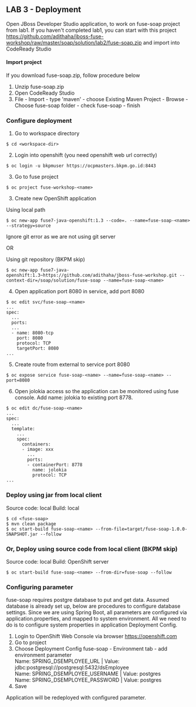 
## LAB 3 - Deployment

Open JBoss Developer Studio application,  to work on fuse-soap project from lab1. If you haven't completed lab1, you can start with this project https://github.com/adithaha/jboss-fuse-workshop/raw/master/soap/solution/lab2/fuse-soap.zip and import into CodeReady Studio

#### Import project
If you download fuse-soap.zip, follow procedure below
1. Unzip fuse-soap.zip
2. Open CodeReady Studio
3. File - Import - type 'maven' - choose Existing Maven Project - Browse - Choose fuse-soap folder - check fuse-soap - finish

### Configure deployment

1. Go to workspace directory
```
$ cd <workspace-dir>
```
2. Login into openshift (you need openshift web url correctly)
```
$ oc login -u bkpmuser https://ocpmasters.bkpm.go.id:8443
```
3. Go to fuse project
```
$ oc project fuse-workshop-<name>
```
3. Create new OpenShift application

Using local path
```
$ oc new-app fuse7-java-openshift:1.3 --code=. --name=fuse-soap-<name> --strategy=source
```
Ignore git error as we are not using git server

OR

Using git repository (BKPM skip)
```
$ oc new-app fuse7-java-openshift:1.3~https://github.com/adithaha/jboss-fuse-workshop.git --context-dir=/soap/solution/fuse-soap --name=fuse-soap-<name>
```

4. Open application port 8080 in service, add port 8080
```
$ oc edit svc/fuse-soap-<name>
...
spec:
  ...
  ports:
  ...
  - name: 8080-tcp
    port: 8080
    protocol: TCP
    targetPort: 8080
...
```
5. Create route from external to service port 8080
```
$ oc expose service fuse-soap-<name> --name=fuse-soap-<name> --port=8080
```

6. Open jolokia access so the application can be monitored using fuse console. Add name: jolokia to existing port 8778.
```
$ oc edit dc/fuse-soap-<name>
...
spec:
  ...
  template:
    ...
    spec:
      containers:
      - image: xxx
        ...
        ports:
        - containerPort: 8778
          name: jolokia
          protocol: TCP
...
```

### Deploy using jar from local client
Source code: local
Build: local
```
$ cd <fuse-soap>
$ mvn clean package
$ oc start-build fuse-soap-<name> --from-file=target/fuse-soap-1.0.0-SNAPSHOT.jar --follow
```

### Or, Deploy using source code from local client (BKPM skip)
Source code: local
Build: OpenShift server
```
$ oc start-build fuse-soap-<name> --from-dir=fuse-soap --follow
```

### Configuring parameter
fuse-soap requires postgre database to put and get data. Assumed database is already set up, below are procedures to configure database settings. Since we are using Spring Boot, all parameters are configured via application.properties, and mapped to system environment. All we need to do is to configure system properties in application Deployment Config.

1. Login to OpenShift Web Console via browser https://openshift.com
2. Go to project <project>
3. Choose Deployment Config fuse-soap - Environment tab - add environment parameter  
  Name: SPRING_DSEMPLOYEE_URL | Value: jdbc:postgresql://postgresql:5432/dsEmployee  
  Name: SPRING_DSEMPLOYEE_USERNAME | Value: postgres  
  Name: SPRING_DSEMPLOYEE_PASSWORD | Value: postgres  
4. Save
  
Application will be redeployed with configured parameter.
